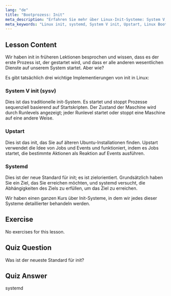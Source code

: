 ```yaml
---
lang: "de"
title: "Bootprozess: Init"
meta_description: "Erfahren Sie mehr über Linux-Init-Systeme: System V, Upstart und systemd. Verstehen Sie ihre Rollen im Bootprozess und wie sie Dienste verwalten. Beginnen Sie Ihre Linux-Reise!"
meta_keywords: "Linux init, systemd, System V init, Upstart, Linux Bootprozess, Linux Tutorial, Linux für Anfänger, Linux-Anleitung"
---
```


## Lesson Content

Wir haben init in früheren Lektionen besprochen und wissen, dass es der erste Prozess ist, der gestartet wird, und dass er alle anderen wesentlichen Dienste auf unserem System startet. Aber wie?

Es gibt tatsächlich drei wichtige Implementierungen von init in Linux:

### System V init (sysv)

Dies ist das traditionelle init-System. Es startet und stoppt Prozesse sequenziell basierend auf Startskripten. Der Zustand der Maschine wird durch Runlevels angezeigt; jeder Runlevel startet oder stoppt eine Maschine auf eine andere Weise.

### Upstart

Dies ist das init, das Sie auf älteren Ubuntu-Installationen finden. Upstart verwendet die Idee von Jobs und Events und funktioniert, indem es Jobs startet, die bestimmte Aktionen als Reaktion auf Events ausführen.

### Systemd

Dies ist der neue Standard für init; es ist zielorientiert. Grundsätzlich haben Sie ein Ziel, das Sie erreichen möchten, und systemd versucht, die Abhängigkeiten des Ziels zu erfüllen, um das Ziel zu erreichen.

Wir haben einen ganzen Kurs über Init-Systeme, in dem wir jedes dieser Systeme detaillierter behandeln werden.

## Exercise

No exercises for this lesson.

## Quiz Question

Was ist der neueste Standard für init?

## Quiz Answer

systemd
